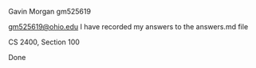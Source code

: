 Gavin Morgan
gm525619

gm525619@ohio.edu
I have recorded my answers to the answers.md file

CS 2400, Section 100

Done
